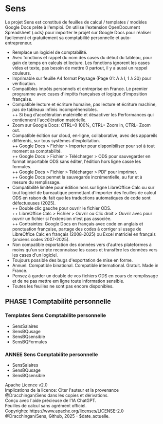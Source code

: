 # Sens
Le projet Sens est constitué de feuilles de calcul / templates / modèles Google Docs prête à l'emploi. On utilise l'extension OpenDocument Spreadsheet (.ods} pour importer le projet sur Google Docs pour réaliser facilement et gratuitement sa comptabilité personnelle et auto-entrepreneur. 
+ Remplace un logiciel de comptabilité.  
+ Avec fonctions et rappel du nom des cases du début du tableau, pour gain de temps en calculs et lecture. Les fonctions ignorent les cases vides et texte, pas besoin de mettre 0 partout, il y a aussi un rappel couleurs.  
+ Imprimable sur feuille A4 format Paysage (Page 01: A à I, 1 à 30) pour vérification.  
+ Compatibles impôts personnels et entreprise en France. Le premier programme avec cases d'impôts françaises et logique d'imposition française.  
+ Compatible lecture et écriture humaine, pas lecture et écriture machine, pas de tableaux infinis incompréhensibles.  
++ Si bug d'accélération matérielle et désactiver les Performances qui contiennent l'accélèration matèrielle.
+ Zoom sur Google Docs: CTRL+0 100%, CTRL+ Zoom in, CTRL- Zoom out.  
+ Compatible édition sur cloud, en-ligne, collaborative, avec des appareils différents, sur tous systèmes d'exploitation.  
++ Google Docs > Fichier > Importer pour disponibiliser pour soi à tout moment sa comptabilité.  
++ Google Docs > Fichier > Télécharger > ODS pour sauvegarder en format importable ODS sans éditer, l'édition hors ligne casse les formules.  
++ Google Docs > Fichier > Télécharger > PDF pour imprimer.  
++ Google Docs permet la sauvegarde incrémentielle, au fur et à mesure du remplissage.  
+ Compatibilité limitée pour édition hors sur ligne LibreOffice Calc ou sur tout logiciel de bureautique permettant d'importer des feuilles de calcul ODS en raison du fait que les traductions automatiques de code sont défectueuses (2025).  
++ Double clic gauche pour ouvrir le fichier ODS.  
++ LibreOffice Calc > Fichier > Ouvrir ou Clic droit > Ouvrir avec pour ouvrir un fichier si l'extension n'est pas associée.  
++ Contraintes: Google Docs en français avec code en anglais et ponctuation française, partage des codes à corriger si usage de LibreOffice Calc en français (2008-2025) ou Excel matriciel en français (anciens codes 2007-2025).  
+ Non compatible exportation des données vers d'autres plateformes à moins qu'un scripte reconnaisse les cases et transfère les données vers les cases d'un logiciel.
+ Toujours possible des bugs d'exportation de mise en forme.  
+ Annuel. Compatible binational. Compatible international. Gratuit. Made in France.  
+ Pensez à garder un double de vos fichiers ODS en cours de remplissage et de ne pas mettre em ligne toute information sensible.  
+ Toutes les feuilles ne sont pas encore disponibles.
## PHASE 1 Comptabilité personnelle  
### Templates Sens Comptabilite personnelle  
* SensSalaires  
* SensBQusage  
* SensBQsensible
* SensBQFormules
### ANNEE Sens Comptabilite personnelle  
* SensSalaires  
* SensBQusage  
* SensBQsensible    
  
Apache Licence v2.0    
Implications de la licence: Citer l'auteur et la provenance @Dracchingan/Sens dans les copies et dérivations.  
Conçu avec l'aide précieuse de l'IA ChatGPT.  
Feuilles de calcul sans agrément officiel.  
Copyrights: https://www.apache.org/licenses/LICENSE-2.0  
@Dracchingan/Sens, Github, 2025 - $date_actuelle.  
  

